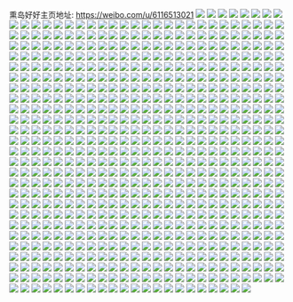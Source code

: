 熏岛好好主页地址: https://weibo.com/u/6116513021 
![](https://wx4.sinaimg.cn/mw2000/006FWgrPgy1h8km17wwwaj30u0190q9h.jpg) 
![](https://wx4.sinaimg.cn/mw2000/006FWgrPgy1h8km18jpy7j30u0190tf4.jpg) 
![](https://wx4.sinaimg.cn/mw2000/006FWgrPgy1h8gjxsnko9j32392scnpf.jpg) 
![](https://wx4.sinaimg.cn/mw2000/006FWgrPgy1h8gjxutpmij31sc2ds7wi.jpg) 
![](https://wx4.sinaimg.cn/mw2000/006FWgrPgy1h8eq5qbb6ej30u011pdtl.jpg) 
![](https://wx4.sinaimg.cn/mw2000/006FWgrPgy1h8eq5j3intj30u0140qdd.jpg) 
![](https://wx4.sinaimg.cn/mw2000/006FWgrPgy1h8eq4yc9f2j30u0140h24.jpg) 
![](https://wx4.sinaimg.cn/mw2000/006FWgrPgy1h8eq5l5unjj30u01404a2.jpg) 
![](https://wx4.sinaimg.cn/mw2000/006FWgrPgy1h8eq4za9apj30u0140k78.jpg) 
![](https://wx4.sinaimg.cn/mw2000/006FWgrPgy1h8eq5k19tnj30u0141dto.jpg) 
![](https://wx4.sinaimg.cn/mw2000/006FWgrPgy1h8bljde2otj323v2t5e83.jpg) 
![](https://wx4.sinaimg.cn/mw2000/006FWgrPgy1h8blir3pwnj31th2q8npe.jpg) 
![](https://wx4.sinaimg.cn/mw2000/006FWgrPgy1h8blja7spwj322v359npf.jpg) 
![](https://wx4.sinaimg.cn/mw2000/006FWgrPgy1h8bliojwacj31sc2dsx6p.jpg) 
![](https://wx4.sinaimg.cn/mw2000/006FWgrPgy1h8bljhx82dj327b2xrx6r.jpg) 
![](https://wx4.sinaimg.cn/mw2000/006FWgrPgy1h8bljl360kj31pu2ag1ky.jpg) 
![](https://wx4.sinaimg.cn/mw2000/006FWgrPgy1h8blj5l8moj320c30hnpe.jpg) 
![](https://wx4.sinaimg.cn/mw2000/006FWgrPgy1h8blj6mo0xj321d2punpd.jpg) 
![](https://wx4.sinaimg.cn/mw2000/006FWgrPgy1h8bljeplhuj320l2os4qq.jpg) 
![](https://wx4.sinaimg.cn/mw2000/006FWgrPgy1h8agh8ot7nj329z31bhdw.jpg) 
![](https://wx4.sinaimg.cn/mw2000/006FWgrPgy1h8aggxk7pxj32c0340b2b.jpg) 
![](https://wx4.sinaimg.cn/mw2000/006FWgrPgy1h8aghdap0ej328y2zxx6r.jpg) 
![](https://wx4.sinaimg.cn/mw2000/006FWgrPgy1h8agh0t13gj327q2ybu0z.jpg) 
![](https://wx4.sinaimg.cn/mw2000/006FWgrPgy1h8agh4ljbmj32aq32b7wl.jpg) 
![](https://wx4.sinaimg.cn/mw2000/006FWgrPgy1h8aggz3gunj32c036akjm.jpg) 
![](https://wx4.sinaimg.cn/mw2000/006FWgrPgy1h8aggw94qjj31sc2dsnpe.jpg) 
![](https://wx4.sinaimg.cn/mw2000/006FWgrPgy1h8aghfy4dij31sc2dsb2a.jpg) 
![](https://wx4.sinaimg.cn/mw2000/006FWgrPgy1h7zuxejo82j32du36cnpe.jpg) 
![](https://wx4.sinaimg.cn/mw2000/006FWgrPgy1h7zuxov44oj32du36c7wj.jpg) 
![](https://wx4.sinaimg.cn/mw2000/006FWgrPgy1h7zuxhs9grj32du36ckjm.jpg) 
![](https://wx4.sinaimg.cn/mw2000/006FWgrPgy1h7zux75a2cj32c0340npe.jpg) 
![](https://wx4.sinaimg.cn/mw2000/006FWgrPgy1h7zuxkzdidj32c0340npe.jpg) 
![](https://wx4.sinaimg.cn/mw2000/006FWgrPgy1h7zuxazpc8j32du36cx6q.jpg) 
![](https://wx4.sinaimg.cn/mw2000/006FWgrPgy1h7wduhd79yj30u0140aoa.jpg) 
![](https://wx4.sinaimg.cn/mw2000/006FWgrPgy1h7wduiw0nej30u0140tgq.jpg) 
![](https://wx4.sinaimg.cn/mw2000/006FWgrPgy1h7wdui68bgj30u0140k29.jpg) 
![](https://wx4.sinaimg.cn/mw2000/006FWgrPgy1h7wduggmdnj30u01407i4.jpg) 
![](https://wx4.sinaimg.cn/mw2000/006FWgrPgy1h72w7iws2yj32a031c4qr.jpg) 
![](https://wx4.sinaimg.cn/mw2000/006FWgrPgy1h72w7blloej327n2y6kjn.jpg) 
![](https://wx4.sinaimg.cn/mw2000/006FWgrPgy1h72w7qhwh0j328p2zl7wj.jpg) 
![](https://wx4.sinaimg.cn/mw2000/006FWgrPgy1h72w87d250j32432tgdru.jpg) 
![](https://wx4.sinaimg.cn/mw2000/006FWgrPgy1h72w7z9wvdj328s2zp4qr.jpg) 
![](https://wx4.sinaimg.cn/mw2000/006FWgrPgy1h72w8fgvi4j326g2wl7wj.jpg) 
![](https://wx4.sinaimg.cn/mw2000/006FWgrPgy1h72w7389azj32c0340h00.jpg) 
![](https://wx4.sinaimg.cn/mw2000/006FWgrPgy1h72w8pxydoj32c0340x6q.jpg) 
![](https://wx4.sinaimg.cn/mw2000/006FWgrPgy1h72w8n3rx9j326n2wv1kz.jpg) 
![](https://wx4.sinaimg.cn/mw2000/006FWgrPgy1h6ybms633jj31vv2ttapy.jpg) 
![](https://wx4.sinaimg.cn/mw2000/006FWgrPgy1h6ybhkf2ojj31qn2d57wi.jpg) 
![](https://wx4.sinaimg.cn/mw2000/006FWgrPgy1h6ybn3yhehj32352s6u0x.jpg) 
![](https://wx4.sinaimg.cn/mw2000/006FWgrPgy1h6ybni0rbbj31z82n0kjm.jpg) 
![](https://wx4.sinaimg.cn/mw2000/006FWgrPgy1h6ybnr0bqbj31mb25qb2a.jpg) 
![](https://wx4.sinaimg.cn/mw2000/006FWgrPgy1h6yblrdpp2j328n28nwug.jpg) 
![](https://wx4.sinaimg.cn/mw2000/006FWgrPgy1h6ybhx04joj30uk7mmkjp.jpg) 
![](https://wx4.sinaimg.cn/mw2000/006FWgrPgy1h6ybo2b3u2j31zk2zbx6q.jpg) 
![](https://wx4.sinaimg.cn/mw2000/006FWgrPgy1h6ybovi42tj30uk7mmhdx.jpg) 
![](https://wx4.sinaimg.cn/mw2000/006FWgrPgy1h6mqjuoaeyj329m30tkjm.jpg) 
![](https://wx4.sinaimg.cn/mw2000/006FWgrPgy1h6mqkwj6fcj329i30ox6p.jpg) 
![](https://wx4.sinaimg.cn/mw2000/006FWgrPgy1h6mqm7c22mj329a30e4qq.jpg) 
![](https://wx4.sinaimg.cn/mw2000/006FWgrPgy1h6mqmlrognj32c0340dn1.jpg) 
![](https://wx4.sinaimg.cn/mw2000/006FWgrPgy1h6mqmu3sfdj322i2rcjw6.jpg) 
![](https://wx4.sinaimg.cn/mw2000/006FWgrPgy1h6mqn77c6mj32c03404qq.jpg) 
![](https://wx4.sinaimg.cn/mw2000/006FWgrPgy1h6del344e4j32b032o7wk.jpg) 
![](https://wx4.sinaimg.cn/mw2000/006FWgrPgy1h6del96hw4j32c03401fa.jpg) 
![](https://wx4.sinaimg.cn/mw2000/006FWgrPgy1h6delf9wmoj32c03401h7.jpg) 
![](https://wx4.sinaimg.cn/mw2000/006FWgrPgy1h6delaqli4j315v1jtjz4.jpg) 
![](https://wx4.sinaimg.cn/mw2000/006FWgrPgy1h6873nnwz0j30xc3pdqv5.jpg) 
![](https://wx4.sinaimg.cn/mw2000/006FWgrPgy1h6873sa146j31sc2dsnpd.jpg) 
![](https://wx4.sinaimg.cn/mw2000/006FWgrPgy1h6873ks4nhj30xc3pc7be.jpg) 
![](https://wx4.sinaimg.cn/mw2000/006FWgrPgy1h6873ti4kbj30tm1gnas6.jpg) 
![](https://wx4.sinaimg.cn/mw2000/006FWgrPgy1h6873vzy57j328s2zpqv6.jpg) 
![](https://wx4.sinaimg.cn/mw2000/006FWgrPgy1h687424ohqj30uk972hdv.jpg) 
![](https://wx4.sinaimg.cn/mw2000/006FWgrPgy1h68749jthxj30uka6oe4i.jpg) 
![](https://wx4.sinaimg.cn/mw2000/006FWgrPgy1h6874kvgxej30uk9kn1dt.jpg) 
![](https://wx4.sinaimg.cn/mw2000/006FWgrPgy1h6874tnqh0j32812ypqb5.jpg) 
![](https://wx4.sinaimg.cn/mw2000/006FWgrPgy1h61glnh1bwj32c0340kjl.jpg) 
![](https://wx4.sinaimg.cn/mw2000/006FWgrPgy1h61gllmg86j32172pl18v.jpg) 
![](https://wx4.sinaimg.cn/mw2000/006FWgrPgy1h61glptkbrj31z42npnpe.jpg) 
![](https://wx4.sinaimg.cn/mw2000/006FWgrPgy1h61glri6ayj31sv2eiqv5.jpg) 
![](https://wx4.sinaimg.cn/mw2000/006FWgrPgy1h61glwpor3j32am340k6v.jpg) 
![](https://wx4.sinaimg.cn/mw2000/006FWgrPgy1h61gltjq04j32at30ttmd.jpg) 
![](https://wx4.sinaimg.cn/mw2000/006FWgrPgy1h61glyasfjj323o2swb2a.jpg) 
![](https://wx4.sinaimg.cn/mw2000/006FWgrPgy1h61glv1d5ij32ae33stji.jpg) 
![](https://wx4.sinaimg.cn/mw2000/006FWgrPgy1h61gm0c2fsj32892z01kz.jpg) 
![](https://wx4.sinaimg.cn/mw2000/006FWgrPgy1h5ydums95zj324p2uatx5.jpg) 
![](https://wx4.sinaimg.cn/mw2000/006FWgrPgy1h5ydujg0s2j32c034019k.jpg) 
![](https://wx4.sinaimg.cn/mw2000/006FWgrPgy1h5ujsl42cnj31t72psn93.jpg) 
![](https://wx4.sinaimg.cn/mw2000/006FWgrPgy1h5prn9w44kj32c0340drb.jpg) 
![](https://wx4.sinaimg.cn/mw2000/006FWgrPgy1h5prnevq96j3295307e82.jpg) 
![](https://wx4.sinaimg.cn/mw2000/006FWgrPgy1h5prmx7jmgj329x318b2a.jpg) 
![](https://wx4.sinaimg.cn/mw2000/006FWgrPgy1h5d9fq150fj320w2p61ky.jpg) 
![](https://wx4.sinaimg.cn/mw2000/006FWgrPgy1h5d9feenquj30zj1bdh18.jpg) 
![](https://wx4.sinaimg.cn/mw2000/006FWgrPgy1h5d9fi2m1rj31yf2lvnpd.jpg) 
![](https://wx4.sinaimg.cn/mw2000/006FWgrPgy1h5d9frgls3j33402c0kjm.jpg) 
![](https://wx4.sinaimg.cn/mw2000/006FWgrPgy1h5d9fmzr1aj32c03407wh.jpg) 
![](https://wx4.sinaimg.cn/mw2000/006FWgrPgy1h5d9fxa4pej322p3407wj.jpg) 
![](https://wx4.sinaimg.cn/mw2000/006FWgrPgy1h5d9fjthruj32492tou0x.jpg) 
![](https://wx4.sinaimg.cn/mw2000/006FWgrPgy1h5d9ft8bbtj31sc2dskjl.jpg) 
![](https://wx4.sinaimg.cn/mw2000/006FWgrPgy1h5d9flfpxgj328u2zs7wi.jpg) 
![](https://wx4.sinaimg.cn/mw2000/006FWgrPgy1h5421ze8tmj32c0340e81.jpg) 
![](https://wx4.sinaimg.cn/mw2000/006FWgrPgy1h4hyznan3pj32c03401ky.jpg) 
![](https://wx4.sinaimg.cn/mw2000/006FWgrPgy1h4b5cfoarrj32az340x6p.jpg) 
![](https://wx4.sinaimg.cn/mw2000/006FWgrPgy1h4b5asetvmj32672waqv6.jpg) 
![](https://wx4.sinaimg.cn/mw2000/006FWgrPgy1h4b5ba1lodj326k2wqhdw.jpg) 
![](https://wx4.sinaimg.cn/mw2000/006FWgrPgy1h4b5bhukb2j32c0340b2b.jpg) 
![](https://wx4.sinaimg.cn/mw2000/006FWgrPgy1h4b5ben40bj32c0340kjn.jpg) 
![](https://wx4.sinaimg.cn/mw2000/006FWgrPgy1h4b5axmt2kj32c0340npf.jpg) 
![](https://wx4.sinaimg.cn/mw2000/006FWgrPgy1h4b5b6hpccj32az32nkjm.jpg) 
![](https://wx4.sinaimg.cn/mw2000/006FWgrPgy1h4b5b1dwhyj32ai340u10.jpg) 
![](https://wx4.sinaimg.cn/mw2000/006FWgrPgy1h4b5bbklbhj328c2z4e81.jpg) 
![](https://wx4.sinaimg.cn/mw2000/006FWgrPgy1h4b5b4l6axj32c0340hdv.jpg) 
![](https://wx4.sinaimg.cn/mw2000/006FWgrPly1h495jxq4l0j32c0340kjm.jpg) 
![](https://wx4.sinaimg.cn/mw2000/006FWgrPly1h495k7byjxj32aq340b2b.jpg) 
![](https://wx4.sinaimg.cn/mw2000/006FWgrPly1h495l8y9nyj32c0340kjl.jpg) 
![](https://wx4.sinaimg.cn/mw2000/006FWgrPly1h495j498vbj321w32tqv6.jpg) 
![](https://wx4.sinaimg.cn/mw2000/006FWgrPly1h495l62fuuj32c0340e84.jpg) 
![](https://wx4.sinaimg.cn/mw2000/006FWgrPly1h495jadpmij322o340hdu.jpg) 
![](https://wx4.sinaimg.cn/mw2000/006FWgrPly1h495ldnfyaj32c0340kjm.jpg) 
![](https://wx4.sinaimg.cn/mw2000/006FWgrPly1h495iwv8otj327x2yk7wj.jpg) 
![](https://wx4.sinaimg.cn/mw2000/006FWgrPly1h495lgpc9uj329a30dqv5.jpg) 
![](https://wx4.sinaimg.cn/mw2000/006FWgrPgy1h43x1afcwkj3294306qv5.jpg) 
![](https://wx4.sinaimg.cn/mw2000/006FWgrPgy1h43wzob5zmj32c0340u0y.jpg) 
![](https://wx4.sinaimg.cn/mw2000/006FWgrPgy1h43wzbtalzj31vf2t4b2a.jpg) 
![](https://wx4.sinaimg.cn/mw2000/006FWgrPgy1h43wyzbom2j31sc2dsb29.jpg) 
![](https://wx4.sinaimg.cn/mw2000/006FWgrPgy1h3rrvwlo53j325k2vehdt.jpg) 
![](https://wx4.sinaimg.cn/mw2000/006FWgrPgy1h3rrvvpsijj30zo1rek97.jpg) 
![](https://wx4.sinaimg.cn/mw2000/006FWgrPgy1h3rrvxzad2j328a2z1qv5.jpg) 
![](https://wx4.sinaimg.cn/mw2000/006FWgrPgy1h3rrw0wmfcj320x31dqv5.jpg) 
![](https://wx4.sinaimg.cn/mw2000/006FWgrPgy1h3rrvzd451j31xr2l04qp.jpg) 
![](https://wx4.sinaimg.cn/mw2000/006FWgrPgy1h3rrvulsovj31zm311npd.jpg) 
![](https://wx4.sinaimg.cn/mw2000/006FWgrPgy1h3lz0p11zrj327g2xx4qr.jpg) 
![](https://wx4.sinaimg.cn/mw2000/006FWgrPgy1h3lz0mobdlj32812ypb2b.jpg) 
![](https://wx4.sinaimg.cn/mw2000/006FWgrPgy1h3lz0k0z9gj32c0340e83.jpg) 
![](https://wx4.sinaimg.cn/mw2000/006FWgrPgy1h3lz0ie9coj326b2wfe82.jpg) 
![](https://wx4.sinaimg.cn/mw2000/006FWgrPgy1h3lz0l7mgnj327f2xwnpe.jpg) 
![](https://wx4.sinaimg.cn/mw2000/006FWgrPgy1h3h0oo2r99j325x2vwhdu.jpg) 
![](https://wx4.sinaimg.cn/mw2000/006FWgrPgy1h3h0orhmduj324p2u97wi.jpg) 
![](https://wx4.sinaimg.cn/mw2000/006FWgrPgy1h3h0op5h64j327y2yl4qq.jpg) 
![](https://wx4.sinaimg.cn/mw2000/006FWgrPgy1h3h0ose2r3j329d30hqv5.jpg) 
![](https://wx4.sinaimg.cn/mw2000/006FWgrPgy1h3h0omnzo5j32c0340npe.jpg) 
![](https://wx4.sinaimg.cn/mw2000/006FWgrPgy1h3h0oqf7t0j328g2z97wi.jpg) 
![](https://wx4.sinaimg.cn/mw2000/006FWgrPgy1h3h0ol8fvoj32952tdnpe.jpg) 
![](https://wx4.sinaimg.cn/mw2000/006FWgrPgy1h3h0okbneqj32c0340x6p.jpg) 
![](https://wx4.sinaimg.cn/mw2000/006FWgrPgy1h3h0oj8ohzj320r2p0e82.jpg) 
![](https://wx4.sinaimg.cn/mw2000/006FWgrPgy1h34otgv3prj32023021ky.jpg) 
![](https://wx4.sinaimg.cn/mw2000/006FWgrPgy1h34ots9g57j31yr2y4npd.jpg) 
![](https://wx4.sinaimg.cn/mw2000/006FWgrPgy1h34ot3aqe4j321t32qqv5.jpg) 
![](https://wx4.sinaimg.cn/mw2000/006FWgrPgy1h34ou32enwj31y32x4qv5.jpg) 
![](https://wx4.sinaimg.cn/mw2000/006FWgrPgy1h2y7mvciu3j31gg1gghar.jpg) 
![](https://wx4.sinaimg.cn/mw2000/006FWgrPgy1h2y7ndtempj32c033yqv6.jpg) 
![](https://wx4.sinaimg.cn/mw2000/006FWgrPgy1h2y7m3abomj30uk7kh4qr.jpg) 
![](https://wx4.sinaimg.cn/mw2000/006FWgrPgy1h2y7miqb00j31of2imhdu.jpg) 
![](https://wx4.sinaimg.cn/mw2000/006FWgrPgy1h2y7jrhenij30ro0rnq9q.jpg) 
![](https://wx4.sinaimg.cn/mw2000/006FWgrPgy1h2y7jpygz4j31uc2ggnpd.jpg) 
![](https://wx4.sinaimg.cn/mw2000/006FWgrPgy1h2y7kcnz9zj30uk5stu0y.jpg) 
![](https://wx4.sinaimg.cn/mw2000/006FWgrPgy1h2y7ljz77rj30uk7zrhdv.jpg) 
![](https://wx4.sinaimg.cn/mw2000/006FWgrPgy1h2y7jwoxw4j31uo18gb1d.jpg) 
![](https://wx4.sinaimg.cn/mw2000/006FWgrPgy1h2t5i1cj1dj327u2ygnpe.jpg) 
![](https://wx4.sinaimg.cn/mw2000/006FWgrPgy1h2t5ifhosoj32b432t1kz.jpg) 
![](https://wx4.sinaimg.cn/mw2000/006FWgrPgy1h2t5i3nf62j328k2zfx6q.jpg) 
![](https://wx4.sinaimg.cn/mw2000/006FWgrPgy1h2t5ibc4goj32c03404qq.jpg) 
![](https://wx4.sinaimg.cn/mw2000/006FWgrPgy1h2t5hxnyrej32c03407wj.jpg) 
![](https://wx4.sinaimg.cn/mw2000/006FWgrPgy1h2t5i8r5hmj32c0340qv6.jpg) 
![](https://wx4.sinaimg.cn/mw2000/006FWgrPgy1h2t5ii7i55j323n23mkjn.jpg) 
![](https://wx4.sinaimg.cn/mw2000/006FWgrPgy1h2t5i6mh6pj32c0340hdu.jpg) 
![](https://wx4.sinaimg.cn/mw2000/006FWgrPgy1h2t5i4sckkj30zo0zo7m4.jpg) 
![](https://wx4.sinaimg.cn/mw2000/006FWgrPgy1h2qag2o6vhj31z72myb29.jpg) 
![](https://wx4.sinaimg.cn/mw2000/006FWgrPgy1h2qag03aj7j31yd2lukjl.jpg) 
![](https://wx4.sinaimg.cn/mw2000/006FWgrPgy1h2qag4dmmpj328x2zwqv5.jpg) 
![](https://wx4.sinaimg.cn/mw2000/006FWgrPgy1h2qag5ka0bj31yw2miays.jpg) 
![](https://wx4.sinaimg.cn/mw2000/006FWgrPgy1h2qag8mkuqj32312s2b2a.jpg) 
![](https://wx4.sinaimg.cn/mw2000/006FWgrPgy1h2qag6zrolj325p2vl1kx.jpg) 
![](https://wx4.sinaimg.cn/mw2000/006FWgrPgy1h2qag1fn1sj31sc2ds7wh.jpg) 
![](https://wx4.sinaimg.cn/mw2000/006FWgrPgy1h2qagajg9ij32c0340u0x.jpg) 
![](https://wx4.sinaimg.cn/mw2000/006FWgrPgy1h2qafyn2acj31x52k6npe.jpg) 
![](https://wx4.sinaimg.cn/mw2000/006FWgrPgy1h2hinzvuaqj31sc2dse81.jpg) 
![](https://wx4.sinaimg.cn/mw2000/006FWgrPgy1h2hio0zlq6j32c03404qp.jpg) 
![](https://wx4.sinaimg.cn/mw2000/006FWgrPgy1h2hio3g04wj326q2wyx6p.jpg) 
![](https://wx4.sinaimg.cn/mw2000/006FWgrPgy1h2hioiyj3hj32c0340hdu.jpg) 
![](https://wx4.sinaimg.cn/mw2000/006FWgrPgy1h2hio7420lj32632w4x6p.jpg) 
![](https://wx4.sinaimg.cn/mw2000/006FWgrPgy1h2hiny3gmuj32c0340x6p.jpg) 
![](https://wx4.sinaimg.cn/mw2000/006FWgrPgy1h2hiorvdmrj32c03404qq.jpg) 
![](https://wx4.sinaimg.cn/mw2000/006FWgrPgy1h2hio9mci3j31xf2kku0x.jpg) 
![](https://wx4.sinaimg.cn/mw2000/006FWgrPgy1h2a3nmixbjj324f2tw1kz.jpg) 
![](https://wx4.sinaimg.cn/mw2000/006FWgrPgy1h2a3ng7qugj31y12ldqv5.jpg) 
![](https://wx4.sinaimg.cn/mw2000/006FWgrPgy1h2a3norenjj321k2q2hdu.jpg) 
![](https://wx4.sinaimg.cn/mw2000/006FWgrPgy1h2a3nr3ca4j322p340e82.jpg) 
![](https://wx4.sinaimg.cn/mw2000/006FWgrPgy1h2a3nwf1dtj323p2syhdu.jpg) 
![](https://wx4.sinaimg.cn/mw2000/006FWgrPgy1h2a3nts1p9j32532us4qr.jpg) 
![](https://wx4.sinaimg.cn/mw2000/006FWgrPgy1h2a3o7jup5j30xc3pcx6p.jpg) 
![](https://wx4.sinaimg.cn/mw2000/006FWgrPgy1h2a3mrjo2jj31v32hgu0x.jpg) 
![](https://wx4.sinaimg.cn/mw2000/006FWgrPgy1h2a3o4e760j321o3407wi.jpg) 
![](https://wx4.sinaimg.cn/mw2000/006FWgrPgy1h263wiyhccj32c0340hdt.jpg) 
![](https://wx4.sinaimg.cn/mw2000/006FWgrPgy1h263wfx9esj32572ux4qp.jpg) 
![](https://wx4.sinaimg.cn/mw2000/006FWgrPgy1h263wh9000j329u3137wh.jpg) 
![](https://wx4.sinaimg.cn/mw2000/006FWgrPgy1h263wk7ut7j326v2x54qp.jpg) 
![](https://wx4.sinaimg.cn/mw2000/006FWgrPgy1h1zwncldzij31yx2mkkjl.jpg) 
![](https://wx4.sinaimg.cn/mw2000/006FWgrPgy1h1zwn7acf7j32492toe82.jpg) 
![](https://wx4.sinaimg.cn/mw2000/006FWgrPgy1h1zwob1l86j323q2sy4qq.jpg) 
![](https://wx4.sinaimg.cn/mw2000/006FWgrPgy1h1zwmpqanzj31vw2iie82.jpg) 
![](https://wx4.sinaimg.cn/mw2000/006FWgrPgy1h1zwm2fzi4j323h2sm4qq.jpg) 
![](https://wx4.sinaimg.cn/mw2000/006FWgrPgy1h1zwo28qlvj325x2vw7wj.jpg) 
![](https://wx4.sinaimg.cn/mw2000/006FWgrPgy1h1zwm7yscrj31oj1ojqtp.jpg) 
![](https://wx4.sinaimg.cn/mw2000/006FWgrPgy1h1zwnish22j32c03401ky.jpg) 
![](https://wx4.sinaimg.cn/mw2000/006FWgrPgy1h1zwmbstiwj30zo1hi7kw.jpg) 
![](https://wx4.sinaimg.cn/mw2000/006FWgrPgy1h1pg4nrljuj31sc2dsu0x.jpg) 
![](https://wx4.sinaimg.cn/mw2000/006FWgrPgy1h1pg4upirvj31sc2dsu0x.jpg) 
![](https://wx4.sinaimg.cn/mw2000/006FWgrPgy1h1jk87w7huj30zo1re7gy.jpg) 
![](https://wx4.sinaimg.cn/mw2000/006FWgrPgy1h1jk8bqpx4j32792xox6p.jpg) 
![](https://wx4.sinaimg.cn/mw2000/006FWgrPgy1h1jk8647v6j30zo1re49r.jpg) 
![](https://wx4.sinaimg.cn/mw2000/006FWgrPgy1h1jk89m28aj328r2znx6p.jpg) 
![](https://wx4.sinaimg.cn/mw2000/006FWgrPgy1h1jk8djy94j31sc2dsnpd.jpg) 
![](https://wx4.sinaimg.cn/mw2000/006FWgrPgy1h0pttkqej8j31qx2bwu0x.jpg) 
![](https://wx4.sinaimg.cn/mw2000/006FWgrPgy1h0pttj6cbsj324b2tphdu.jpg) 
![](https://wx4.sinaimg.cn/mw2000/006FWgrPgy1h0ptta4ykaj32bz2c0b2a.jpg) 
![](https://wx4.sinaimg.cn/mw2000/006FWgrPgy1h0pttgt6a5j31uh2gm7wi.jpg) 
![](https://wx4.sinaimg.cn/mw2000/006FWgrPgy1h0ptte3yvbj323n23mu0x.jpg) 
![](https://wx4.sinaimg.cn/mw2000/006FWgrPgy1h0ptt7li87j324m2u47wj.jpg) 
![](https://wx4.sinaimg.cn/mw2000/006FWgrPgy1h0ptthbyllj30jl0jmady.jpg) 
![](https://wx4.sinaimg.cn/mw2000/006FWgrPgy1h0pttcku2zj31v32hex6q.jpg) 
![](https://wx4.sinaimg.cn/mw2000/006FWgrPgy1h0pttn3eu2j327a2xoqv6.jpg) 
![](https://wx4.sinaimg.cn/mw2000/006FWgrPgy1h0mix2cezwj320z2panpe.jpg) 
![](https://wx4.sinaimg.cn/mw2000/006FWgrPgy1h0miww4l38j31zg1zg1ky.jpg) 
![](https://wx4.sinaimg.cn/mw2000/006FWgrPgy1h0mix36t6ij31ot2937wh.jpg) 
![](https://wx4.sinaimg.cn/mw2000/006FWgrPgy1h0miwwtd43j31nk2hbb29.jpg) 
![](https://wx4.sinaimg.cn/mw2000/006FWgrPgy1h0miwxyge0j324p2ua1kz.jpg) 
![](https://wx4.sinaimg.cn/mw2000/006FWgrPgy1h0mix0ol34j31hu1zsu0x.jpg) 
![](https://wx4.sinaimg.cn/mw2000/006FWgrPgy1h0miwyh78cj31xd1xcqmq.jpg) 
![](https://wx4.sinaimg.cn/mw2000/006FWgrPgy1h0miwuvqy0j32122pfqv7.jpg) 
![](https://wx4.sinaimg.cn/mw2000/006FWgrPgy1h0miwz946dj31ut2h3npd.jpg) 
![](https://wx4.sinaimg.cn/mw2000/006FWgrPgy1h0ag1spkdpj31mg25x1ky.jpg) 
![](https://wx4.sinaimg.cn/mw2000/006FWgrPgy1h0ag24fmj1j32c0340kjl.jpg) 
![](https://wx4.sinaimg.cn/mw2000/006FWgrPgy1h0ag1yinlxj31o02804qq.jpg) 
![](https://wx4.sinaimg.cn/mw2000/006FWgrPgy1h0ag2uagr8j31x52k6npe.jpg) 
![](https://wx4.sinaimg.cn/mw2000/006FWgrPgy1h0ag41ftp1j31s02dcu0x.jpg) 
![](https://wx4.sinaimg.cn/mw2000/006FWgrPgy1h06hwq1ny1j326c2we1kz.jpg) 
![](https://wx4.sinaimg.cn/mw2000/006FWgrPgy1h09r659v4bj323c2sf1kz.jpg) 
![](https://wx4.sinaimg.cn/mw2000/006FWgrPgy1h06hvvuws1j329a30cu0z.jpg) 
![](https://wx4.sinaimg.cn/mw2000/006FWgrPgy1h09r62k99vj32772xk1kz.jpg) 
![](https://wx4.sinaimg.cn/mw2000/006FWgrPgy1h06hxicoelj31u42g5x6q.jpg) 
![](https://wx4.sinaimg.cn/mw2000/006FWgrPgy1h09r641acnj328d28cu0x.jpg) 
![](https://wx4.sinaimg.cn/mw2000/006FWgrPgy1h09r7znmmvj31xf2kkqv6.jpg) 
![](https://wx4.sinaimg.cn/mw2000/006FWgrPgy1h06i0ad6tfj32c033yx6p.jpg) 
![](https://wx4.sinaimg.cn/mw2000/006FWgrPgy1gzy6nq7x8ej328o28pnpe.jpg) 
![](https://wx4.sinaimg.cn/mw2000/006FWgrPgy1gzy6nijnzoj31ve2ht4qq.jpg) 
![](https://wx4.sinaimg.cn/mw2000/006FWgrPgy1gzy6nhfkykj329v314qv6.jpg) 
![](https://wx4.sinaimg.cn/mw2000/006FWgrPgy1gzy6nltazoj32a731mx6q.jpg) 
![](https://wx4.sinaimg.cn/mw2000/006FWgrPgy1gzy6nne4jvj329v314qv7.jpg) 
![](https://wx4.sinaimg.cn/mw2000/006FWgrPgy1gzy6ng7mi3j325z2vzhdu.jpg) 
![](https://wx4.sinaimg.cn/mw2000/006FWgrPgy1gzy6oxvvmjj30zo13bdpq.jpg) 
![](https://wx4.sinaimg.cn/mw2000/006FWgrPgy1gzy6nowpx1j32872zbe82.jpg) 
![](https://wx4.sinaimg.cn/mw2000/006FWgrPgy1gzy6nkiul6j32692wbkjn.jpg) 
![](https://wx4.sinaimg.cn/mw2000/006FWgrPgy1gzrawetspij322x22wkjl.jpg) 
![](https://wx4.sinaimg.cn/mw2000/006FWgrPgy1gzrawjz3wqj32c0340npe.jpg) 
![](https://wx4.sinaimg.cn/mw2000/006FWgrPgy1gzrawcmcaej32c0340kjm.jpg) 
![](https://wx4.sinaimg.cn/mw2000/006FWgrPgy1gzrawh88sej32c0340npe.jpg) 
![](https://wx4.sinaimg.cn/mw2000/006FWgrPgy1gzm0t52z4pj31v92hob2a.jpg) 
![](https://wx4.sinaimg.cn/mw2000/006FWgrPgy1gzm0srkoatj30zo14211d.jpg) 
![](https://wx4.sinaimg.cn/mw2000/006FWgrPgy1gzm0sscxadj30zo1ne48y.jpg) 
![](https://wx4.sinaimg.cn/mw2000/006FWgrPgy1gzm0t2xt9vj30ra1n1aeq.jpg) 
![](https://wx4.sinaimg.cn/mw2000/006FWgrPgy1gzm0t1dt40j31lm1lnb29.jpg) 
![](https://wx4.sinaimg.cn/mw2000/006FWgrPgy1gzm0t2l9k7j31hh1zbawr.jpg) 
![](https://wx4.sinaimg.cn/mw2000/006FWgrPgy1gzm0sv2x8kj31m717n1kx.jpg) 
![](https://wx4.sinaimg.cn/mw2000/006FWgrPgy1gzm0sz3a96j33402c0qv6.jpg) 
![](https://wx4.sinaimg.cn/mw2000/006FWgrPgy1gzm0swyqbfj32c02c0u0x.jpg) 
![](https://wx4.sinaimg.cn/mw2000/006FWgrPgy1gzejgsysw8j329m30s1kz.jpg) 
![](https://wx4.sinaimg.cn/mw2000/006FWgrPgy1gzejgqdecoj32c03407wj.jpg) 
![](https://wx4.sinaimg.cn/mw2000/006FWgrPgy1gzejh0e4ppj321v2qh7wi.jpg) 
![](https://wx4.sinaimg.cn/mw2000/006FWgrPgy1gzejgva1jej322u2rqhdu.jpg) 
![](https://wx4.sinaimg.cn/mw2000/006FWgrPgy1gzejgyfvcgj32c0340e83.jpg) 
![](https://wx4.sinaimg.cn/mw2000/006FWgrPgy1gzejh4ajflj33402c0npf.jpg) 
![](https://wx4.sinaimg.cn/mw2000/006FWgrPgy1gyz09eq0dtj326b2wf1ky.jpg) 
![](https://wx4.sinaimg.cn/mw2000/006FWgrPgy1gyz09542s9j32c02c0u0y.jpg) 
![](https://wx4.sinaimg.cn/mw2000/006FWgrPgy1gyz09h7afrj3259259hdu.jpg) 
![](https://wx4.sinaimg.cn/mw2000/006FWgrPgy1gyz09ias44j30zk0zk495.jpg) 
![](https://wx4.sinaimg.cn/mw2000/006FWgrPgy1gyz09klxgmj32c02c0qv6.jpg) 
![](https://wx4.sinaimg.cn/mw2000/006FWgrPgy1gyz09bcl98j31sn2e6b29.jpg) 
![](https://wx4.sinaimg.cn/mw2000/006FWgrPgy1gyz09cleocj31aa1aa4eu.jpg) 
![](https://wx4.sinaimg.cn/mw2000/006FWgrPgy1gyz099v583j322d22d1ky.jpg) 
![](https://wx4.sinaimg.cn/mw2000/006FWgrPgy1gyz0980rt8j3268268hdu.jpg) 
![](https://wx4.sinaimg.cn/mw2000/006FWgrPgy1gyq6nfeezgj32c0340u11.jpg) 
![](https://wx4.sinaimg.cn/mw2000/006FWgrPgy1gyq6njcyusj328s2zp1kz.jpg) 
![](https://wx4.sinaimg.cn/mw2000/006FWgrPgy1gyq6ncz0ogj327x2ym7wl.jpg) 
![](https://wx4.sinaimg.cn/mw2000/006FWgrPgy1gyq6nb5r4hj325q2vm4qt.jpg) 
![](https://wx4.sinaimg.cn/mw2000/006FWgrPgy1gyq6nh5wsjj32212qp4qs.jpg) 
![](https://wx4.sinaimg.cn/mw2000/006FWgrPgy1gyq6nhyt52j31zv2nshdt.jpg) 
![](https://wx4.sinaimg.cn/mw2000/006FWgrPgy1gyq6nln8lzj31oj28pe81.jpg) 
![](https://wx4.sinaimg.cn/mw2000/006FWgrPgy1gyq6nkunidj32c03404qr.jpg) 
![](https://wx4.sinaimg.cn/mw2000/006FWgrPgy1gyq6nn2z0vj32c0340x6q.jpg) 
![](https://wx4.sinaimg.cn/mw2000/006FWgrPgy1gyaykqf33mj32c03401l0.jpg) 
![](https://wx4.sinaimg.cn/mw2000/006FWgrPgy1gyaykutusuj31yv2mg7wi.jpg) 
![](https://wx4.sinaimg.cn/mw2000/006FWgrPgy1gyayklr4osj32472tkqv6.jpg) 
![](https://wx4.sinaimg.cn/mw2000/006FWgrPgy1gyayke1wd9j31xc1xcu0x.jpg) 
![](https://wx4.sinaimg.cn/mw2000/006FWgrPgy1gyaykxoqm6j31uh2gmhdu.jpg) 
![](https://wx4.sinaimg.cn/mw2000/006FWgrPgy1gyaykj3q1jj32c03401kz.jpg) 
![](https://wx4.sinaimg.cn/mw2000/006FWgrPgy1gyaykfte9fj3253252qv6.jpg) 
![](https://wx4.sinaimg.cn/mw2000/006FWgrPgy1gyayknmgzpj323c2sfhdu.jpg) 
![](https://wx4.sinaimg.cn/mw2000/006FWgrPgy1gyayksopkrj31r52c87wi.jpg) 
![](https://wx4.sinaimg.cn/mw2000/006FWgrPgy1gxzbso41hfj30uk9rfnpf.jpg) 
![](https://wx4.sinaimg.cn/mw2000/006FWgrPgy1gxzbsqkbbtj30uk91wx6r.jpg) 
![](https://wx4.sinaimg.cn/mw2000/006FWgrPgy1gxzbstd3hej30uk8x0hdw.jpg) 
![](https://wx4.sinaimg.cn/mw2000/006FWgrPgy1gxzbsw76iuj30uk9em1l0.jpg) 
![](https://wx4.sinaimg.cn/mw2000/006FWgrPgy1gxzbsyrkadj30uk9whhdw.jpg) 
![](https://wx4.sinaimg.cn/mw2000/006FWgrPgy1gxzbsmpmahj30uk8rrqv7.jpg) 
![](https://wx4.sinaimg.cn/mw2000/006FWgrPgy1gxzbtji43yj30uk9rdkjo.jpg) 
![](https://wx4.sinaimg.cn/mw2000/006FWgrPgy1gxzbtm8lgtj30uk9reb2c.jpg) 
![](https://wx4.sinaimg.cn/mw2000/006FWgrPgy1gxzbtobrwsj30uk9c5kjn.jpg) 
![](https://wx4.sinaimg.cn/mw2000/006FWgrPgy1gxtts8vyltj325m2vgkjl.jpg) 
![](https://wx4.sinaimg.cn/mw2000/006FWgrPgy1gxtts0r2a2j33403401kz.jpg) 
![](https://wx4.sinaimg.cn/mw2000/006FWgrPgy1gxtts4tvfxj31y72lk7wi.jpg) 
![](https://wx4.sinaimg.cn/mw2000/006FWgrPgy1gxtts2aasbj322t2rr7wh.jpg) 
![](https://wx4.sinaimg.cn/mw2000/006FWgrPgy1gxttrey2ncj31ay1az7oj.jpg) 
![](https://wx4.sinaimg.cn/mw2000/006FWgrPgy1gxttrmrxc1j325h2vb4qr.jpg) 
![](https://wx4.sinaimg.cn/mw2000/006FWgrPgy1gxttrfz0ugj31ek1ve1kx.jpg) 
![](https://wx4.sinaimg.cn/mw2000/006FWgrPgy1gxtts6pkcuj328c2z3npd.jpg) 
![](https://wx4.sinaimg.cn/mw2000/006FWgrPgy1gxttsro31qj326b26be81.jpg) 
![](https://wx4.sinaimg.cn/mw2000/006FWgrPgy1gxji94k5n9j32c0340qv7.jpg) 
![](https://wx4.sinaimg.cn/mw2000/006FWgrPgy1gxji9v9zqqj32c033y1kz.jpg) 
![](https://wx4.sinaimg.cn/mw2000/006FWgrPgy1gxji9qmop4j32ag31wqv6.jpg) 
![](https://wx4.sinaimg.cn/mw2000/006FWgrPgy1gxji9ndjzij323n2suhdt.jpg) 
![](https://wx4.sinaimg.cn/mw2000/006FWgrPgy1gxji9gkyu4j32a431g1kz.jpg) 
![](https://wx4.sinaimg.cn/mw2000/006FWgrPgy1gxji9jm9lzj322l2rfhdt.jpg) 
![](https://wx4.sinaimg.cn/mw2000/006FWgrPgy1gxji9l1xd0j320t2p3npd.jpg) 
![](https://wx4.sinaimg.cn/mw2000/006FWgrPgy1gxji9bujs5j32c0340hdv.jpg) 
![](https://wx4.sinaimg.cn/mw2000/006FWgrPgy1gxji9shyfuj32c0340x6q.jpg) 
![](https://wx4.sinaimg.cn/mw2000/006FWgrPgy1gxhuzvqv6vj32c0340e81.jpg) 
![](https://wx4.sinaimg.cn/mw2000/006FWgrPgy1gxhuzsejkzj33402c0e81.jpg) 
![](https://wx4.sinaimg.cn/mw2000/006FWgrPgy1gxhuzpm1mxj32c0340e81.jpg) 
![](https://wx4.sinaimg.cn/mw2000/006FWgrPgy1gxhv00hjdvj322q2rne82.jpg) 
![](https://wx4.sinaimg.cn/mw2000/006FWgrPgy1gxhv01tjryj31vv2iiu0x.jpg) 
![](https://wx4.sinaimg.cn/mw2000/006FWgrPgy1gxhuzuanhnj324g2txe82.jpg) 
![](https://wx4.sinaimg.cn/mw2000/006FWgrPgy1gxhuzyqkuwj32c0340u0y.jpg) 
![](https://wx4.sinaimg.cn/mw2000/006FWgrPgy1gxhuzwvo9cj32bd334x6q.jpg) 
![](https://wx4.sinaimg.cn/mw2000/006FWgrPgy1gxhuzqnx0lj30uk53cnpd.jpg) 
![](https://wx4.sinaimg.cn/mw2000/006FWgrPgy1gxaunia1rxj322o22navn.jpg) 
![](https://wx4.sinaimg.cn/mw2000/006FWgrPgy1gxaunm40nyj322o340x6r.jpg) 
![](https://wx4.sinaimg.cn/mw2000/006FWgrPgy1gxaungomhzj30xc460hdu.jpg) 
![](https://wx4.sinaimg.cn/mw2000/006FWgrPgy1gxaunph4zqj322o340x6r.jpg) 
![](https://wx4.sinaimg.cn/mw2000/006FWgrPgy1gxaunn8cb0j322o340x6r.jpg) 
![](https://wx4.sinaimg.cn/mw2000/006FWgrPgy1gxaunoek11j322o340kjn.jpg) 
![](https://wx4.sinaimg.cn/mw2000/006FWgrPgy1gxaunhm500j30uk6d7x6q.jpg) 
![](https://wx4.sinaimg.cn/mw2000/006FWgrPgy1gxaunjcqnaj322o3404qs.jpg) 
![](https://wx4.sinaimg.cn/mw2000/006FWgrPgy1gxaunqnwcaj322o3407wk.jpg) 
![](https://wx4.sinaimg.cn/mw2000/006FWgrPgy1gx21d2fy4mj32tv24fnpf.jpg) 
![](https://wx4.sinaimg.cn/mw2000/006FWgrPgy1gx1q6xh2wyj31sc2dsx6p.jpg) 
![](https://wx4.sinaimg.cn/mw2000/006FWgrPgy1gx1q6ywyhmj31hc1z4npd.jpg) 
![](https://wx4.sinaimg.cn/mw2000/006FWgrPgy1gx21dimgaoj32c03401ky.jpg) 
![](https://wx4.sinaimg.cn/mw2000/006FWgrPgy1gx21d6zgrsj323b2see83.jpg) 
![](https://wx4.sinaimg.cn/mw2000/006FWgrPgy1gx1q6stbt7j32c033ye83.jpg) 
![](https://wx4.sinaimg.cn/mw2000/006FWgrPgy1gx1q6tuoonj31q52avkjl.jpg) 
![](https://wx4.sinaimg.cn/mw2000/006FWgrPgy1gx1q6w9bwdj32182pnx6p.jpg) 
![](https://wx4.sinaimg.cn/mw2000/006FWgrPgy1gx21dbvdwpj323y2t8x6q.jpg) 
![](https://wx4.sinaimg.cn/mw2000/006FWgrPgy1gwut7cy05zj327k27kkjl.jpg) 
![](https://wx4.sinaimg.cn/mw2000/006FWgrPgy1gwut7bw3m9j31y22ldu0x.jpg) 
![](https://wx4.sinaimg.cn/mw2000/006FWgrPgy1gwut7du6tdj327g27hhdt.jpg) 
![](https://wx4.sinaimg.cn/mw2000/006FWgrPgy1gwut7fu7c3j31xq2veqv5.jpg) 
![](https://wx4.sinaimg.cn/mw2000/006FWgrPgy1gwut7iq929j31td2f54qq.jpg) 
![](https://wx4.sinaimg.cn/mw2000/006FWgrPgy1gwut7gyy8sj31vw2twnpd.jpg) 
![](https://wx4.sinaimg.cn/mw2000/006FWgrPgy1gwut7euydtj31yg2lxu0x.jpg) 
![](https://wx4.sinaimg.cn/mw2000/006FWgrPgy1gwut7b16d5j31xh2kmu0y.jpg) 
![](https://wx4.sinaimg.cn/mw2000/006FWgrPgy1gwut78jpugj31w22ip7wh.jpg) 
![](https://wx4.sinaimg.cn/mw2000/006FWgrPgy1gwto4lm6sdj31oe149dt5.jpg) 
![](https://wx4.sinaimg.cn/mw2000/006FWgrPgy1gwto4lxra3j309j0hwdhd.jpg) 
![](https://wx4.sinaimg.cn/mw2000/006FWgrPgy1gwto4oz1xyj32vz25znpe.jpg) 
![](https://wx4.sinaimg.cn/mw2000/006FWgrPgy1gwto4l4926j30yd19t492.jpg) 
![](https://wx4.sinaimg.cn/mw2000/006FWgrPgy1gwto4txgbxj32c033ykjn.jpg) 
![](https://wx4.sinaimg.cn/mw2000/006FWgrPgy1gwto4mae6yj30xs191ami.jpg) 
![](https://wx4.sinaimg.cn/mw2000/006FWgrPgy1gwto4qy490j32b632wnpd.jpg) 
![](https://wx4.sinaimg.cn/mw2000/006FWgrPgy1gwto4q65rzj31yv2mhqv6.jpg) 
![](https://wx4.sinaimg.cn/mw2000/006FWgrPgy1gwto4s8z1mj33402c04qr.jpg) 
![](https://wx4.sinaimg.cn/mw2000/006FWgrPgy1gwq1xsmi0bj30u01407cd.jpg) 
![](https://wx4.sinaimg.cn/mw2000/006FWgrPgy1gwq1xutl19j30u0140gr5.jpg) 
![](https://wx4.sinaimg.cn/mw2000/006FWgrPgy1gwq1xrem7zj30u00u00yf.jpg) 
![](https://wx4.sinaimg.cn/mw2000/006FWgrPgy1gwq1xwmxupj30u014an6q.jpg) 
![](https://wx4.sinaimg.cn/mw2000/006FWgrPgy1gwq1xvo826j30u00u07bh.jpg) 
![](https://wx4.sinaimg.cn/mw2000/006FWgrPgy1gwq1xz2wajj30u00u1459.jpg) 
![](https://wx4.sinaimg.cn/mw2000/006FWgrPgy1gwq1xtypm1j30u0140wms.jpg) 
![](https://wx4.sinaimg.cn/mw2000/006FWgrPgy1gwq1xy81lnj30u00u0gpj.jpg) 
![](https://wx4.sinaimg.cn/mw2000/006FWgrPgy1gwq1y0zwfvj30u014046c.jpg) 
![](https://wx4.sinaimg.cn/mw2000/006FWgrPgy1gw4op74qbqj30u0140gru.jpg) 
![](https://wx4.sinaimg.cn/mw2000/006FWgrPgy1gw4oozdu8lj30u013zwku.jpg) 
![](https://wx4.sinaimg.cn/mw2000/006FWgrPgy1gw4op4t0lqj30u01400yf.jpg) 
![](https://wx4.sinaimg.cn/mw2000/006FWgrPgy1gw4op09mwuj30u0140dlr.jpg) 
![](https://wx4.sinaimg.cn/mw2000/006FWgrPgy1gw4op5xqk9j30u0140agy.jpg) 
![](https://wx4.sinaimg.cn/mw2000/006FWgrPgy1gw4op14wytj30u0140q8w.jpg) 
![](https://wx4.sinaimg.cn/mw2000/006FWgrPgy1gw4op89zbdj30u013zahp.jpg) 
![](https://wx4.sinaimg.cn/mw2000/006FWgrPgy1gw4op3oi34j30u0140k5q.jpg) 
![](https://wx4.sinaimg.cn/mw2000/006FWgrPgy1gvxa3k3254j327q2ybu10.jpg) 
![](https://wx4.sinaimg.cn/mw2000/006FWgrPgy1gvxa3ln664j326e26eb2b.jpg) 
![](https://wx4.sinaimg.cn/mw2000/006FWgrPgy1gvxa3gjeupj32c0340qv8.jpg) 
![](https://wx4.sinaimg.cn/mw2000/006FWgrPgy1gvxa3el1jdj32c02c01l0.jpg) 
![](https://wx4.sinaimg.cn/mw2000/006FWgrPgy1gvxa36adloj31x62k87wi.jpg) 
![](https://wx4.sinaimg.cn/mw2000/006FWgrPgy1gvxa37mghxj324m2u6npe.jpg) 
![](https://wx4.sinaimg.cn/mw2000/006FWgrPgy1gvxa3bunp4j32c03404qs.jpg) 
![](https://wx4.sinaimg.cn/mw2000/006FWgrPgy1gvxa3hn7pmj32c0340hdt.jpg) 
![](https://wx4.sinaimg.cn/mw2000/006FWgrPgy1gvxa398f85j321n2q8u0y.jpg) 
![](https://wx4.sinaimg.cn/mw2000/006FWgrPgy1gvuuf9ujqkj31sx2pee82.jpg) 
![](https://wx4.sinaimg.cn/mw2000/006FWgrPgy1gvuuf0ckbnj327h2xynpe.jpg) 
![](https://wx4.sinaimg.cn/mw2000/006FWgrPgy1gvuufhnbi8j31xw2yxb2b.jpg) 
![](https://wx4.sinaimg.cn/mw2000/006FWgrPgy1gvuuf3qqhsj328g28gx6p.jpg) 
![](https://wx4.sinaimg.cn/mw2000/006FWgrPgy1gvuuf7mbmkj328y2zxqv8.jpg) 
![](https://wx4.sinaimg.cn/mw2000/006FWgrPgy1gvuuewt6nrj32882yxe83.jpg) 
![](https://wx4.sinaimg.cn/mw2000/006FWgrPgy1gvuufbd66mj32c02c0npd.jpg) 
![](https://wx4.sinaimg.cn/mw2000/006FWgrPgy1gvuuepsdmbj32472tlx6q.jpg) 
![](https://wx4.sinaimg.cn/mw2000/006FWgrPgy1gvuufe0wb0j32c02c0hdu.jpg) 
![](https://wx4.sinaimg.cn/mw2000/006FWgrPgy1gvbttmt1k9j60u0140wms02.jpg) 
![](https://wx4.sinaimg.cn/mw2000/006FWgrPgy1gv4e7okahej62c03407wi02.jpg) 
![](https://wx4.sinaimg.cn/mw2000/006FWgrPgy1gv4e7qphluj620d30jx6p02.jpg) 
![](https://wx4.sinaimg.cn/mw2000/006FWgrPgy1gv4e7w2dcuj62c02c0x6p02.jpg) 
![](https://wx4.sinaimg.cn/mw2000/006FWgrPgy1gv4e7prv2lj626z2xanpd02.jpg) 
![](https://wx4.sinaimg.cn/mw2000/006FWgrPgy1gv4e7tit6bj628t2zr4qr02.jpg) 
![](https://wx4.sinaimg.cn/mw2000/006FWgrPgy1gv4e7s327ij630j29e7wi02.jpg) 
![](https://wx4.sinaimg.cn/mw2000/006FWgrPgy1gv4e7x7c4hj629e30jnpe02.jpg) 
![](https://wx4.sinaimg.cn/mw2000/006FWgrPgy1gv4e7u05qlj613d0u0q9z02.jpg) 
![](https://wx4.sinaimg.cn/mw2000/006FWgrPgy1gv4e7uwsnhj628031u1ky02.jpg) 
![](https://wx4.sinaimg.cn/mw2000/006FWgrPgy1guobq7pi6sj60u00u0thr02.jpg) 
![](https://wx4.sinaimg.cn/mw2000/006FWgrPgy1guobq6n9rdj60u00u0guo02.jpg) 
![](https://wx4.sinaimg.cn/mw2000/006FWgrPgy1guobq9d4btj60u0140dlg02.jpg) 
![](https://wx4.sinaimg.cn/mw2000/006FWgrPgy1guobq8mipqj60u00u0dnu02.jpg) 
![](https://wx4.sinaimg.cn/mw2000/006FWgrPgy1gulqkf6r1hj60u018zn4002.jpg) 
![](https://wx4.sinaimg.cn/mw2000/006FWgrPgy1gubs0chx9uj615l15l1ax02.jpg) 
![](https://wx4.sinaimg.cn/mw2000/006FWgrPgy1gubrztxlh7j621i21g7wi02.jpg) 
![](https://wx4.sinaimg.cn/mw2000/006FWgrPgy1gubs05gn7zj625u2vskjm02.jpg) 
![](https://wx4.sinaimg.cn/mw2000/006FWgrPgy1gubs00cpwfj62bc2bcx6p02.jpg) 
![](https://wx4.sinaimg.cn/mw2000/006FWgrPgy1gubs0aqb8dj62c03401kz02.jpg) 
![](https://wx4.sinaimg.cn/mw2000/006FWgrPgy1gubrzerqovj62c0340b2a02.jpg) 
![](https://wx4.sinaimg.cn/mw2000/006FWgrPgy1gubrzwj9c4j61sc2dshdt02.jpg) 
![](https://wx4.sinaimg.cn/mw2000/006FWgrPgy1gubrzfo1y5j62c02c04kl02.jpg) 
![](https://wx4.sinaimg.cn/mw2000/006FWgrPgy1gubrzjl6h6j628p2zkx6q02.jpg) 
![](https://wx4.sinaimg.cn/mw2000/006FWgrPgy1gu8dm8oi1nj60u0140n3902.jpg) 
![](https://wx4.sinaimg.cn/mw2000/006FWgrPgy1gu8dm95uu3j61240u07bv02.jpg) 
![](https://wx4.sinaimg.cn/mw2000/006FWgrPgy1gu8dm9ne35j60u01400z502.jpg) 
![](https://wx4.sinaimg.cn/mw2000/006FWgrPgy1gu8dma9rkrj60u10u0gq602.jpg) 
![](https://wx4.sinaimg.cn/mw2000/006FWgrPgy1gu8dm81615j60u00u079d02.jpg) 
![](https://wx4.sinaimg.cn/mw2000/006FWgrPgy1gu8dmc1h8wj60u01400xw02.jpg) 
![](https://wx4.sinaimg.cn/mw2000/006FWgrPgy1gu8dmb35gej60u0140wnd02.jpg) 
![](https://wx4.sinaimg.cn/mw2000/006FWgrPgy1gu8dmbjj44j60u0140n3q02.jpg) 
![](https://wx4.sinaimg.cn/mw2000/006FWgrPgy1gu8dmcqdofj60u0140n3c02.jpg) 
![](https://wx4.sinaimg.cn/mw2000/006FWgrPgy1gu6b6jthy2j60u0141k2602.jpg) 
![](https://wx4.sinaimg.cn/mw2000/006FWgrPgy1gu6b6im403j61410u0n4p02.jpg) 
![](https://wx4.sinaimg.cn/mw2000/006FWgrPgy1gu6b6g3tmhj60u0140gw902.jpg) 
![](https://wx4.sinaimg.cn/mw2000/006FWgrPgy1gu6b6j7k4ej60u01407e202.jpg) 
![](https://wx4.sinaimg.cn/mw2000/006FWgrPgy1gu6b6hyt63j61400u0gti02.jpg) 
![](https://wx4.sinaimg.cn/mw2000/006FWgrPgy1gu6b6hcbo9j60u10u0tg002.jpg) 
![](https://wx4.sinaimg.cn/mw2000/006FWgrPgy1gu6b6k7fjzj60u00u0q9u02.jpg) 
![](https://wx4.sinaimg.cn/mw2000/006FWgrPgy1gu6b6gr8vxj60u0140wmu02.jpg) 
![](https://wx4.sinaimg.cn/mw2000/006FWgrPgy1gu6b6kl1waj60u00u0aej02.jpg) 
![](https://wx4.sinaimg.cn/mw2000/006FWgrPgy1gtsi1j2sk8j60u0190jw602.jpg) 
![](https://wx4.sinaimg.cn/mw2000/006FWgrPgy1gtsi1fmeevj60u0194ai402.jpg) 
![](https://wx4.sinaimg.cn/mw2000/006FWgrPgy1gtsi1krxf7j60u0191tdb02.jpg) 
![](https://wx4.sinaimg.cn/mw2000/006FWgrPgy1gtsi1gqunoj60u0190tbz02.jpg) 
![](https://wx4.sinaimg.cn/mw2000/006FWgrPgy1gtsi1jzpluj60u0190qb102.jpg) 
![](https://wx4.sinaimg.cn/mw2000/006FWgrPgy1gtsi135xh9j60u070thdt02.jpg) 
![](https://wx4.sinaimg.cn/mw2000/006FWgrPgy1gtsi1ono40j60u00u0tc702.jpg) 
![](https://wx4.sinaimg.cn/mw2000/006FWgrPgy1gtsi1iebjyj60u013zqbf02.jpg) 
![](https://wx4.sinaimg.cn/mw2000/006FWgrPgy1gtsi1eetj0j60u06914qp02.jpg) 
![](https://wx4.sinaimg.cn/mw2000/006FWgrPgy1gtsi0pxymhj60u018kgt902.jpg) 
![](https://wx4.sinaimg.cn/mw2000/006FWgrPgy1gtsi1nx152j60u0190aed02.jpg) 
![](https://wx4.sinaimg.cn/mw2000/006FWgrPgy1gtsi1ljirkj60u019143a02.jpg) 
![](https://wx4.sinaimg.cn/mw2000/006FWgrPgy1gtsi1paeznj60u0190q6v02.jpg) 
![](https://wx4.sinaimg.cn/mw2000/006FWgrPgy1gtsi1n6vxlj60u0140ahh02.jpg) 
![](https://wx4.sinaimg.cn/mw2000/006FWgrPgy1gtsi1mfzhej60u01ac7cz02.jpg) 
![](https://wx4.sinaimg.cn/mw2000/006FWgrPgy1gtixzg5umij61mo21re8202.jpg) 
![](https://wx4.sinaimg.cn/mw2000/006FWgrPgy1gtixzaxrecj621x2qjhdv02.jpg) 
![](https://wx4.sinaimg.cn/mw2000/006FWgrPgy1gtixznqskrj6271271b2b02.jpg) 
![](https://wx4.sinaimg.cn/mw2000/006FWgrPgy1gtixzeamotj624p24ohdu02.jpg) 
![](https://wx4.sinaimg.cn/mw2000/006FWgrPgy1gtixz91a6rj626q26q4qq02.jpg) 
![](https://wx4.sinaimg.cn/mw2000/006FWgrPgy1gtixzcna8xj61xv2wsb2b02.jpg) 
![](https://wx4.sinaimg.cn/mw2000/006FWgrPgy1gtixzi4b1lj61zt2npkjm02.jpg) 
![](https://wx4.sinaimg.cn/mw2000/006FWgrPgy1gtixzjq3f8j620u20ukjm02.jpg) 
![](https://wx4.sinaimg.cn/mw2000/006FWgrPgy1gtixzlswucj624q2ua4qs02.jpg) 
![](https://wx4.sinaimg.cn/mw2000/006FWgrPgy1gtbs0pw7gmj30u01hcn56.jpg) 
![](https://wx4.sinaimg.cn/mw2000/006FWgrPgy1gtbs0r1sgkj30u00u07a8.jpg) 
![](https://wx4.sinaimg.cn/mw2000/006FWgrPgy1gtbs0ojhaxj30u0140444.jpg) 
![](https://wx4.sinaimg.cn/mw2000/006FWgrPgy1gtbs0m4pggj30u01hc123.jpg) 
![](https://wx4.sinaimg.cn/mw2000/006FWgrPgy1gtbs0nuromj30u01407ct.jpg) 
![](https://wx4.sinaimg.cn/mw2000/006FWgrPgy1gtbs0qiiqrj30u01hck0q.jpg) 
![](https://wx4.sinaimg.cn/mw2000/006FWgrPgy1gtbs0rk616j30t212qahb.jpg) 
![](https://wx4.sinaimg.cn/mw2000/006FWgrPgy1gtbs0n1bcsj30u0140aj5.jpg) 
![](https://wx4.sinaimg.cn/mw2000/006FWgrPgy1gtbs0s642cj30u014046g.jpg) 
![](https://wx4.sinaimg.cn/mw2000/006FWgrPgy1gt2sv0xmwvj30u01autfv.jpg) 
![](https://wx4.sinaimg.cn/mw2000/006FWgrPgy1gt2suyxjpcj30u10u0agj.jpg) 
![](https://wx4.sinaimg.cn/mw2000/006FWgrPgy1gt2subpm81j30u00u0agd.jpg) 
![](https://wx4.sinaimg.cn/mw2000/006FWgrPgy1gt2sue2mg6j30u00u0jyv.jpg) 
![](https://wx4.sinaimg.cn/mw2000/006FWgrPgy1gt2suxt2nlj30u0140dos.jpg) 
![](https://wx4.sinaimg.cn/mw2000/006FWgrPgy1gt2suo8h99j30u00z9thc.jpg) 
![](https://wx4.sinaimg.cn/mw2000/006FWgrPgy1gt2suwx9z7j30u00u0tid.jpg) 
![](https://wx4.sinaimg.cn/mw2000/006FWgrPgy1gt2sv3xq0mj30u00u0111.jpg) 
![](https://wx4.sinaimg.cn/mw2000/006FWgrPgy1gt2su6ncwmj60u01407bs02.jpg) 
![](https://wx4.sinaimg.cn/mw2000/006FWgrPgy1gt163ke8x7j31ma2ffkjm.jpg) 
![](https://wx4.sinaimg.cn/mw2000/006FWgrPgy1gt163q12kej31qb2b2b2a.jpg) 
![](https://wx4.sinaimg.cn/mw2000/006FWgrPgy1gt163rra9uj31he2814qq.jpg) 
![](https://wx4.sinaimg.cn/mw2000/006FWgrPgy1gt163iipvuj329y319hdv.jpg) 
![](https://wx4.sinaimg.cn/mw2000/006FWgrPgy1gt163txk06j32c0340u0y.jpg) 
![](https://wx4.sinaimg.cn/mw2000/006FWgrPgy1gt163xe315j31gg1xxqv5.jpg) 
![](https://wx4.sinaimg.cn/mw2000/006FWgrPgy1gt163zfcjkj32c0340hdt.jpg) 
![](https://wx4.sinaimg.cn/mw2000/006FWgrPgy1gsyrorni37j30rt1qiazs.jpg) 
![](https://wx4.sinaimg.cn/mw2000/006FWgrPgy1gsyro89hpnj32c03407wj.jpg) 
![](https://wx4.sinaimg.cn/mw2000/006FWgrPgy1gsyrolrsy8j322u2rr4qr.jpg) 
![](https://wx4.sinaimg.cn/mw2000/006FWgrPgy1gt163nz8b6j327f2xv7wk.jpg) 
![](https://wx4.sinaimg.cn/mw2000/006FWgrPgy1gsde8zxp09j30u0140445.jpg) 
![](https://wx4.sinaimg.cn/mw2000/006FWgrPgy1gsde8z4w6uj30u0140153.jpg) 
![](https://wx4.sinaimg.cn/mw2000/006FWgrPgy1gsde91m0lnj30u014049a.jpg) 
![](https://wx4.sinaimg.cn/mw2000/006FWgrPgy1gsde90kte0j31400u0gv0.jpg) 
![](https://wx4.sinaimg.cn/mw2000/006FWgrPgy1gs8o82j3wlj31400u0tgu.jpg) 
![](https://wx4.sinaimg.cn/mw2000/006FWgrPgy1gs8o88fx4wj60u00u0n7902.jpg) 
![](https://wx4.sinaimg.cn/mw2000/006FWgrPgy1gs8o842n08j30u0140gxt.jpg) 
![](https://wx4.sinaimg.cn/mw2000/006FWgrPgy1gs8o8cw1ojj30u016awpj.jpg) 
![](https://wx4.sinaimg.cn/mw2000/006FWgrPgy1gs8o89lwubj31400u0wnq.jpg) 
![](https://wx4.sinaimg.cn/mw2000/006FWgrPgy1gs8o86p3fzj31400u0462.jpg) 
![](https://wx4.sinaimg.cn/mw2000/006FWgrPgy1gs8o8g1ewvj30u00u04f6.jpg) 
![](https://wx4.sinaimg.cn/mw2000/006FWgrPgy1gs8o8ef2plj30u0140wp5.jpg) 
![](https://wx4.sinaimg.cn/mw2000/006FWgrPgy1gs8o852u4sj30u00u1tel.jpg) 
![](https://wx4.sinaimg.cn/mw2000/006FWgrPgy1grx5biy15uj31400u0tjj.jpg) 
![](https://wx4.sinaimg.cn/mw2000/006FWgrPgy1grx5bg84lcj30u0190n3f.jpg) 
![](https://wx4.sinaimg.cn/mw2000/006FWgrPgy1grx5br9f6lj31900u0478.jpg) 
![](https://wx4.sinaimg.cn/mw2000/006FWgrPgy1grx5bllbmvj30u00u010s.jpg) 
![](https://wx4.sinaimg.cn/mw2000/006FWgrPgy1grx5bjrp27j31410u010l.jpg) 
![](https://wx4.sinaimg.cn/mw2000/006FWgrPgy1grx5bptra2j61900u0n7602.jpg) 
![](https://wx4.sinaimg.cn/mw2000/006FWgrPgy1grx5d5xk2qj30u03jhavr.jpg) 
![](https://wx4.sinaimg.cn/mw2000/006FWgrPgy1grx5bn5d06j30u014113f.jpg) 
![](https://wx4.sinaimg.cn/mw2000/006FWgrPgy1grx5bhru5uj30u03c01kx.jpg) 
![](https://wx4.sinaimg.cn/mw2000/006FWgrPgy1grx5bsgzxhj30l60s9gpi.jpg) 
![](https://wx4.sinaimg.cn/mw2000/006FWgrPgy1grlmkg5oe6j30u0140120.jpg) 
![](https://wx4.sinaimg.cn/mw2000/006FWgrPgy1grlmkfdthsj30u00u0446.jpg) 
![](https://wx4.sinaimg.cn/mw2000/006FWgrPgy1grh456ei6gj30u018zdt1.jpg) 
![](https://wx4.sinaimg.cn/mw2000/006FWgrPgy1gqqzygpvdkj30u01407f0.jpg) 
![](https://wx4.sinaimg.cn/mw2000/006FWgrPgy1gqqzyg8254j30rt15pnir.jpg) 
![](https://wx4.sinaimg.cn/mw2000/006FWgrPgy1gqqzye0s4yj30u0140qaq.jpg) 
![](https://wx4.sinaimg.cn/mw2000/006FWgrPgy1gqqzyjufizj30rt2bd7rj.jpg) 
![](https://wx4.sinaimg.cn/mw2000/006FWgrPgy1gqqzyh2jv8j30u013ztl4.jpg) 
![](https://wx4.sinaimg.cn/mw2000/006FWgrPgy1gqqzyesbj6j31400u0n7m.jpg) 
![](https://wx4.sinaimg.cn/mw2000/006FWgrPgy1gqqzyioizjj30rt6y0qv6.jpg) 
![](https://wx4.sinaimg.cn/mw2000/006FWgrPgy1gqqzyhfvj9j30u01404c2.jpg) 
![](https://wx4.sinaimg.cn/mw2000/006FWgrPgy1gqqzylnag6j30rt7bv7wj.jpg) 
![](https://wx4.sinaimg.cn/mw2000/006FWgrPgy1gqqzyefan2j30u10u0n34.jpg) 
![](https://wx4.sinaimg.cn/mw2000/006FWgrPgy1gq6kytukl9j30u0140am9.jpg) 
![](https://wx4.sinaimg.cn/mw2000/006FWgrPgy1gq3s0hay6jj30u0140wmy.jpg) 
![](https://wx4.sinaimg.cn/mw2000/006FWgrPgy1gq3s0htvbqj30u0140gwq.jpg) 
![](https://wx4.sinaimg.cn/mw2000/006FWgrPgy1gq3s0i6lqmj30u0140ako.jpg) 
![](https://wx4.sinaimg.cn/mw2000/006FWgrPgy1gq3s0iousnj30u0140n9f.jpg) 
![](https://wx4.sinaimg.cn/mw2000/006FWgrPgy1gp6xa6wqxnj32j52j57wi.jpg) 
![](https://wx4.sinaimg.cn/mw2000/006FWgrPgy1gp6xaegwx3j31ly1ly4qp.jpg) 
![](https://wx4.sinaimg.cn/mw2000/006FWgrPgy1gp6xa9rd9uj32nw2nwb2a.jpg) 
![](https://wx4.sinaimg.cn/mw2000/006FWgrPgy1gp6xa383uuj32bz2c0npd.jpg) 
![](https://wx4.sinaimg.cn/mw2000/006FWgrPgy1gp6xacm7x9j32c02c0qv5.jpg) 
![](https://wx4.sinaimg.cn/mw2000/006FWgrPly1goakf4c3bvj30u00u0qa7.jpg) 
![](https://wx4.sinaimg.cn/mw2000/006FWgrPly1goakf5282oj30ku0v979r.jpg) 
![](https://wx4.sinaimg.cn/mw2000/006FWgrPly1goakf5ezmwj30ku10hafz.jpg) 
![](https://wx4.sinaimg.cn/mw2000/006FWgrPly1goakf5yck2j31400u0461.jpg) 
![](https://wx4.sinaimg.cn/mw2000/006FWgrPly1goakf3t8nsj30u015wnb0.jpg) 
![](https://wx4.sinaimg.cn/mw2000/006FWgrPly1goakf6qk7oj30u00tyq8j.jpg) 
![](https://wx4.sinaimg.cn/mw2000/006FWgrPly1gno0hl1jtnj31900u0494.jpg) 
![](https://wx4.sinaimg.cn/mw2000/006FWgrPly1gno0hxszgsj30u018wwqa.jpg) 
![](https://wx4.sinaimg.cn/mw2000/006FWgrPly1gno0hzzlpij31900u0wo7.jpg) 
![](https://wx4.sinaimg.cn/mw2000/006FWgrPly1gno0hjaxw7j30u0190k0l.jpg) 
![](https://wx4.sinaimg.cn/mw2000/006FWgrPly1gno0huq6t0j30u019012o.jpg) 
![](https://wx4.sinaimg.cn/mw2000/006FWgrPly1gno0hrrkg7j30u0190qd0.jpg) 
![](https://wx4.sinaimg.cn/mw2000/006FWgrPly1gno0hp93auj30u0190qd9.jpg) 
![](https://wx4.sinaimg.cn/mw2000/006FWgrPly1gno0hh7du9j30u0190wnr.jpg) 
![](https://wx4.sinaimg.cn/mw2000/006FWgrPly1gno0hexoqpj30u0190tgx.jpg) 
![](https://wx4.sinaimg.cn/mw2000/006FWgrPgy1gnnee5m2mtj31400u0jx5.jpg) 
![](https://wx4.sinaimg.cn/mw2000/006FWgrPly1gndvtn7j6sj30u0140gso.jpg) 
![](https://wx4.sinaimg.cn/mw2000/006FWgrPly1gndvth1lchj30u01d0nc1.jpg) 
![](https://wx4.sinaimg.cn/mw2000/006FWgrPly1gndvtoctuuj30u01400zj.jpg) 
![](https://wx4.sinaimg.cn/mw2000/006FWgrPly1gndvts1qzoj30rs2bc7wh.jpg) 
![](https://wx4.sinaimg.cn/mw2000/006FWgrPly1gndvtt5holj30u013aake.jpg) 
![](https://wx4.sinaimg.cn/mw2000/006FWgrPly1gndvtl185hj30u0141k69.jpg) 
![](https://wx4.sinaimg.cn/mw2000/006FWgrPly1gndvtft4zyj30u0140n8c.jpg) 
![](https://wx4.sinaimg.cn/mw2000/006FWgrPly1gndvti8ytij30u0140k27.jpg) 
![](https://wx4.sinaimg.cn/mw2000/006FWgrPly1gndvtej2n9j30u0140tkf.jpg) 
![](https://wx4.sinaimg.cn/mw2000/006FWgrPgy1gmqijalufzj30u019d4bp.jpg) 
![](https://wx4.sinaimg.cn/mw2000/006FWgrPgy1gmqij8rzpdj30u014qwpo.jpg) 
![](https://wx4.sinaimg.cn/mw2000/006FWgrPgy1gmqij9y79lj30u0140qfs.jpg) 
![](https://wx4.sinaimg.cn/mw2000/006FWgrPgy1gmqij54djrj30rs7gj4qr.jpg) 
![](https://wx4.sinaimg.cn/mw2000/006FWgrPgy1gmqij7lr4ij30u01400ze.jpg) 
![](https://wx4.sinaimg.cn/mw2000/006FWgrPgy1gmqij6ta8vj30rs45anpd.jpg) 
![](https://wx4.sinaimg.cn/mw2000/006FWgrPgy1gmqij88pxlj30u0140qcb.jpg) 
![](https://wx4.sinaimg.cn/mw2000/006FWgrPgy1gmqij9bwzcj30u014045o.jpg) 
![](https://wx4.sinaimg.cn/mw2000/006FWgrPgy1gmqij2lcj4j30u014049v.jpg) 
![](https://wx4.sinaimg.cn/mw2000/006FWgrPgy1gmht6on7xcj30u0140qa3.jpg) 
![](https://wx4.sinaimg.cn/mw2000/006FWgrPgy1gmht6o6k5rj30u01eodss.jpg) 
![](https://wx4.sinaimg.cn/mw2000/006FWgrPgy1gmht6pgzp3j30u013zqaq.jpg) 
![](https://wx4.sinaimg.cn/mw2000/006FWgrPgy1gmht6kcqrvj30rs7iqu0y.jpg) 
![](https://wx4.sinaimg.cn/mw2000/006FWgrPgy1gmht6i2q4mj30u00u0dlk.jpg) 
![](https://wx4.sinaimg.cn/mw2000/006FWgrPgy1gmht6nirp5j30rs8zs7wj.jpg) 
![](https://wx4.sinaimg.cn/mw2000/006FWgrPgy1gmht6pw3tsj30u014047t.jpg) 
![](https://wx4.sinaimg.cn/mw2000/006FWgrPgy1gmht6oxqxuj30u014043e.jpg) 
![](https://wx4.sinaimg.cn/mw2000/006FWgrPgy1gmht6qavp8j30u01cdn4m.jpg) 
![](https://wx4.sinaimg.cn/mw2000/006FWgrPgy1gkhn1t23vyj30u0190aie.jpg) 
![](https://wx4.sinaimg.cn/mw2000/006FWgrPgy1gkhn1xei5mj30s516779q.jpg) 
![](https://wx4.sinaimg.cn/mw2000/006FWgrPgy1gkhn1m282yj30u0140tlw.jpg) 
![](https://wx4.sinaimg.cn/mw2000/006FWgrPgy1gkhn1wdwalj30u01400za.jpg) 
![](https://wx4.sinaimg.cn/mw2000/006FWgrPgy1gkhn1qa67dj30u0140afj.jpg) 
![](https://wx4.sinaimg.cn/mw2000/006FWgrPgy1gkhn0f7uw3j30rs2yh7wh.jpg) 
![](https://wx4.sinaimg.cn/mw2000/006FWgrPgy1gkhn1afi4jj30rs94okjn.jpg) 
![](https://wx4.sinaimg.cn/mw2000/006FWgrPgy1gkhn1vjh8gj30u01407js.jpg) 
![](https://wx4.sinaimg.cn/mw2000/006FWgrPgy1gkhn1kt29sj30rs5oinpe.jpg) 
![](https://wx4.sinaimg.cn/mw2000/006FWgrPgy1gk1dhkib0jj30u014015u.jpg) 
![](https://wx4.sinaimg.cn/mw2000/006FWgrPgy1gk1dhsjlllj30u018z4dh.jpg) 
![](https://wx4.sinaimg.cn/mw2000/006FWgrPgy1gk1dhtd65dj30u0140dnr.jpg) 
![](https://wx4.sinaimg.cn/mw2000/006FWgrPgy1gk1dhueijyj30u0140wmn.jpg) 
![](https://wx4.sinaimg.cn/mw2000/006FWgrPgy1gj9nql0nmwj32nu1zwqv5.jpg) 
![](https://wx4.sinaimg.cn/mw2000/006FWgrPgy1gj9nqv53cxj32kl1xfkjl.jpg) 
![](https://wx4.sinaimg.cn/mw2000/006FWgrPgy1gj9nqnfpi9j321c31znpd.jpg) 
![](https://wx4.sinaimg.cn/mw2000/006FWgrPgy1gj9nqsgxgrj322o340x6p.jpg) 
![](https://wx4.sinaimg.cn/mw2000/006FWgrPgy1gj9nqpzp5vj322o340qv5.jpg) 
![](https://wx4.sinaimg.cn/mw2000/006FWgrPgy1gj9nr40mxgj31xe2zfqv5.jpg) 
![](https://wx4.sinaimg.cn/mw2000/006FWgrPgy1gj9nqxdmlkj322o340u0x.jpg) 
![](https://wx4.sinaimg.cn/mw2000/006FWgrPgy1gj9nqzjbkmj330e20anpd.jpg) 
![](https://wx4.sinaimg.cn/mw2000/006FWgrPgy1gj9nr1gse5j31vk2tae81.jpg) 
![](https://wx4.sinaimg.cn/mw2000/006FWgrPgy1gip0lfqc4oj31jr1rlkjm.jpg) 
![](https://wx4.sinaimg.cn/mw2000/006FWgrPgy1gip0l3uothj31je21uhdu.jpg) 
![](https://wx4.sinaimg.cn/mw2000/006FWgrPgy1gip0lbibojj31o0280u0z.jpg) 
![](https://wx4.sinaimg.cn/mw2000/006FWgrPgy1gip0l7iljwj329q29qqv7.jpg) 
![](https://wx4.sinaimg.cn/mw2000/006FWgrPgy1gip0kx79yfj31xo2wie83.jpg) 
![](https://wx4.sinaimg.cn/mw2000/006FWgrPgy1gip0kzkti7j31f11w24qq.jpg) 
![](https://wx4.sinaimg.cn/mw2000/006FWgrPgy1gip0l1hgksj31m525jkjl.jpg) 
![](https://wx4.sinaimg.cn/mw2000/006FWgrPgy1gip0ktjyocj31je21vnpe.jpg) 
![](https://wx4.sinaimg.cn/mw2000/006FWgrPgy1gip0ld7ex6j31o0280hdt.jpg) 
![](https://wx4.sinaimg.cn/mw2000/006FWgrPgy1gi6m9vd167j30rs8411kz.jpg) 
![](https://wx4.sinaimg.cn/mw2000/006FWgrPgy1gi6m9zj7fyj30rs96s1l0.jpg) 
![](https://wx4.sinaimg.cn/mw2000/006FWgrPgy1gi6ma32thjj30rs7xinpf.jpg) 
![](https://wx4.sinaimg.cn/mw2000/006FWgrPgy1gi6ma67xdbj30rs8ud7wj.jpg) 
![](https://wx4.sinaimg.cn/mw2000/006FWgrPgy1gi6maazxd5j30rs8nnqv9.jpg) 
![](https://wx4.sinaimg.cn/mw2000/006FWgrPgy1gi6maevesnj30rs8f7b2c.jpg) 
![](https://wx4.sinaimg.cn/mw2000/006FWgrPgy1gi6mairvdfj30rs77a7wk.jpg) 
![](https://wx4.sinaimg.cn/mw2000/006FWgrPgy1gi6mamvuqhj30rs88a7wk.jpg) 
![](https://wx4.sinaimg.cn/mw2000/006FWgrPgy1gi6maqqi63j30rs7wq7wk.jpg) 
![](https://wx4.sinaimg.cn/mw2000/006FWgrPgy1ghzgj0xrfdj30u0140k98.jpg) 
![](https://wx4.sinaimg.cn/mw2000/006FWgrPgy1ghzgizkx0wj30u0140kbu.jpg) 
![](https://wx4.sinaimg.cn/mw2000/006FWgrPgy1ghzgj1jwxwj30u0140tq7.jpg) 
![](https://wx4.sinaimg.cn/mw2000/006FWgrPgy1ghzgj2jwtyj30rs1sukbf.jpg) 
![](https://wx4.sinaimg.cn/mw2000/006FWgrPgy1ghzgj3w8dij30rs4dfhdu.jpg) 
![](https://wx4.sinaimg.cn/mw2000/006FWgrPgy1ghzgj21uszj30u00u04em.jpg) 
![](https://wx4.sinaimg.cn/mw2000/006FWgrPgy1ghzgj095zzj30u0140tp5.jpg) 
![](https://wx4.sinaimg.cn/mw2000/006FWgrPgy1ghzgiyyx6oj30u0140qn0.jpg) 
![](https://wx4.sinaimg.cn/mw2000/006FWgrPgy1ghzgiyer19j30u0140kcp.jpg) 
![](https://wx4.sinaimg.cn/mw2000/006FWgrPgy1gh44v1jl7uj31tw2fuu0x.jpg) 
![](https://wx4.sinaimg.cn/mw2000/006FWgrPgy1gh44uebz4qj30oo110wom.jpg) 
![](https://wx4.sinaimg.cn/mw2000/006FWgrPgy1gh44ttnk6jj322o2rkqv6.jpg) 
![](https://wx4.sinaimg.cn/mw2000/006FWgrPgy1gh44sygndrj322o2rkx6q.jpg) 
![](https://wx4.sinaimg.cn/mw2000/006FWgrPgy1gh44shulx1j322o340b2b.jpg) 
![](https://wx4.sinaimg.cn/mw2000/006FWgrPgy1gh44ryr0mlj322o336x6q.jpg) 
![](https://wx4.sinaimg.cn/mw2000/006FWgrPgy1gh44uc7m83j322o340e83.jpg) 
![](https://wx4.sinaimg.cn/mw2000/006FWgrPgy1gh44tdjv22j322o2rkqv6.jpg) 
![](https://wx4.sinaimg.cn/mw2000/006FWgrPgy1gh44uqt27vj322o22ob2a.jpg) 
![](https://wx4.sinaimg.cn/mw2000/006FWgrPgy1ggw4l6b4tfj31oo1ooe81.jpg) 
![](https://wx4.sinaimg.cn/mw2000/006FWgrPgy1ggw4m3cfdsj31o01o0kjl.jpg) 
![](https://wx4.sinaimg.cn/mw2000/006FWgrPgy1ggw4mvwvf1j328m28m4qt.jpg) 
![](https://wx4.sinaimg.cn/mw2000/006FWgrPgy1ggw4lifzfoj31o01o0u0x.jpg) 
![](https://wx4.sinaimg.cn/mw2000/006FWgrPgy1ggw4o0jtnej32c02c0e82.jpg) 
![](https://wx4.sinaimg.cn/mw2000/006FWgrPgy1ggw4lthiuqj31lw1lwqv5.jpg) 
![](https://wx4.sinaimg.cn/mw2000/006FWgrPgy1ggw4n8nrmsj32c02c04qq.jpg) 
![](https://wx4.sinaimg.cn/mw2000/006FWgrPgy1ggw4kyiyggj31o01nk4qq.jpg) 
![](https://wx4.sinaimg.cn/mw2000/006FWgrPgy1ggw4nko6fzj326l2yo1ky.jpg) 
